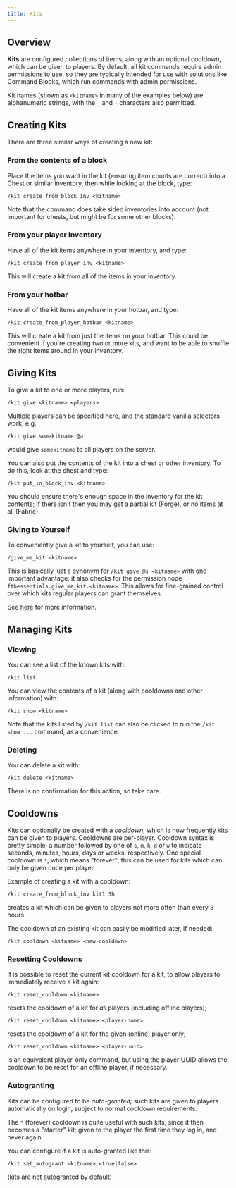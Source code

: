 ```yaml
---
title: Kits
---
```


## Overview

**Kits** are configured collections of items, along with an optional cooldown, which can be given to players. By default, all kit commands require admin permissions to use, so they are typically intended for use with solutions like Command Blocks, which run commands with admin permissions.

Kit names (shown as `<kitname>` in many of the examples below) are alphanumeric strings, with the `_` and `-` characters also permitted.

## Creating Kits

There are three similar ways of creating a new kit:

### From the contents of a block

Place the items you want in the kit (ensuring item counts are correct) into a Chest or similar inventory, then while looking at the block, type:

`/kit create_from_block_inv <kitname>`

Note that the command does take sided inventories into account (not important for chests, but might be for some other blocks).

### From your player inventory

Have all of the kit items anywhere in your inventory, and type:

`/kit create_from_player_inv <kitname>`

This will create a kit from all of the items in your inventory.

### From your hotbar

Have all of the kit items anywhere in your hotbar, and type:

`/kit create_from_player_hotbar <kitname>`

This will create a kit from just the items on your hotbar. This could be convenient if you're creating two or more kits, and want to be able to shuffle the right items around in your inventory.

## Giving Kits

To give a kit to one or more players, run:

`/kit give <kitname> <players>`

Multiple players can be specified here, and the standard vanilla selectors work, e.g.

`/kit give somekitname @a`

would give `somekitname` to all players on the server.

You can also put the contents of the kit into a chest or other inventory. To do this, look at the chest and type:

`/kit put_in_block_inv <kitname>`

You should ensure there's enough space in the inventory for the kit contents; if there isn't then you may get a partial kit (Forge), or no items at all (Fabric).

### Giving to Yourself

To conveniently give a kit to yourself, you can use:

`/give_me_kit <kitname>`

This is basically just a synonym for `/kit give @s <kitname>` with one important advantage: it also checks for the permission node `ftbessentials.give_me_kit.<kitname>`. This allows for fine-grained control over which kits regular players can grant themselves.

See [here](Ranks_Integration#kits) for more information.

## Managing Kits

### Viewing

You can see a list of the known kits with:

`/kit list`

You can view the contents of a kit (along with cooldowns and other information) with:

`/kit show <kitname>`

Note that the kits listed by `/kit list` can also be clicked to run the `/kit show ...` command, as a convenience.

### Deleting

You can delete a kit with:

`/kit delete <kitname>`

There is no confirmation for this action, so take care.

## Cooldowns

Kits can optionally be created with a _cooldown_, which is how frequently kits can be given to players. Cooldowns are per-player. Cooldown syntax is pretty simple; a number followed by one of `s`, `m`, `h`, `d` or `w` to indicate seconds, minutes, hours, days or weeks, respectively.  One special cooldown is `*`, which means "forever"; this can be used for kits which can only be given once per player.

Example of creating a kit with a cooldown:

`/kit create_from_block_inv kit1 3h`

creates a kit which can be given to players not more often than every 3 hours.

The cooldown of an existing kit can easily be modified later, if needed:

`/kit cooldown <kitname> <new-cooldown>`

### Resetting Cooldowns

It is possible to reset the current kit cooldown for a kit, to allow players to immediately receive a kit again:

`/kit reset_cooldown <kitname>`

resets the cooldown of a kit for _all_ players (including offline players);

`/kit reset_cooldown <kitname> <player-name>`

resets the cooldown of a kit for the given (online) player only;

`/kit reset_cooldown <kitname> <player-uuid>`

is an equivalent player-only command, but using the player UUID allows the cooldown to be reset for an offline player, if necessary.

### Autogranting

Kits can be configured to be _auto-granted_; such kits are given to players automatically on login, subject to normal cooldown requirements.

The `*` (forever) cooldown is quite useful with such kits, since it then becomes a "starter" kit; given to the player the first time they log in, and never again.

You can configure if a kit is auto-granted like this:

`/kit set_autogrant <kitname> <true|false>`

(kits are not autogranted by default)
